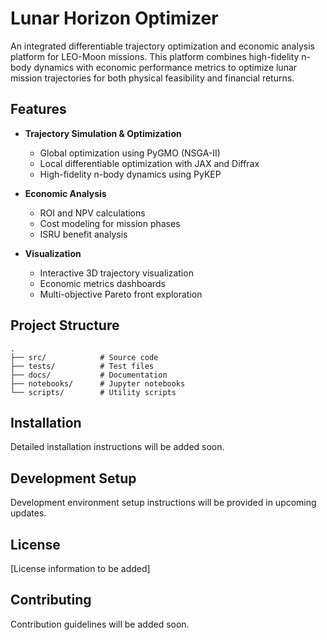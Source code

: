 # Lunar Horizon Optimizer

An integrated differentiable trajectory optimization and economic analysis platform for LEO-Moon missions. This platform combines high-fidelity n-body dynamics with economic performance metrics to optimize lunar mission trajectories for both physical feasibility and financial returns.

## Features

- **Trajectory Simulation & Optimization**
  - Global optimization using PyGMO (NSGA-II)
  - Local differentiable optimization with JAX and Diffrax
  - High-fidelity n-body dynamics using PyKEP

- **Economic Analysis**
  - ROI and NPV calculations
  - Cost modeling for mission phases
  - ISRU benefit analysis

- **Visualization**
  - Interactive 3D trajectory visualization
  - Economic metrics dashboards
  - Multi-objective Pareto front exploration

## Project Structure

```
.
├── src/            # Source code
├── tests/          # Test files
├── docs/           # Documentation
├── notebooks/      # Jupyter notebooks
└── scripts/        # Utility scripts
```

## Installation

Detailed installation instructions will be added soon.

## Development Setup

Development environment setup instructions will be provided in upcoming updates.

## License

[License information to be added]

## Contributing

Contribution guidelines will be added soon.